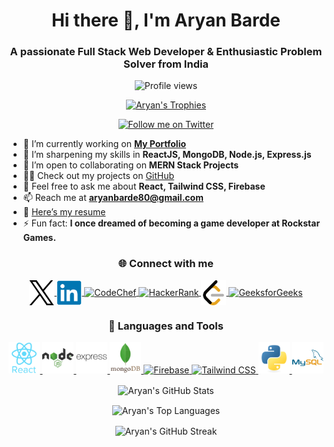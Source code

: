 <h1 align="center">Hi there 👋, I'm Aryan Barde</h1>
<h3 align="center">A passionate Full Stack Web Developer & Enthusiastic Problem Solver from India</h3>

<p align="center"> 
  <img src="https://komarev.com/ghpvc/?username=aryanbarde80&label=Profile%20views&color=0e75b6&style=flat" alt="Profile views" />
</p>

<p align="center">
  <a href="https://github.com/ryo-ma/github-profile-trophy">
    <img src="https://github-profile-trophy.vercel.app/?username=aryanbarde80&theme=onedark" alt="Aryan's Trophies" />
  </a>
</p>

<p align="center">
  <a href="https://twitter.com/aryan62505" target="_blank">
    <img src="https://img.shields.io/twitter/follow/aryan62505?logo=twitter&style=for-the-badge" alt="Follow me on Twitter" />
  </a>
</p>

- 🔭 I’m currently working on **[My Portfolio](https://github.com/aryanbarde80/My-Portfolio)**  
- 🌱 I’m sharpening my skills in **ReactJS, MongoDB, Node.js, Express.js**  
- 🤝 I’m open to collaborating on **MERN Stack Projects**  
- 👨‍💻 Check out my projects on [GitHub](https://github.com/aryanbarde80)  
- 💬 Feel free to ask me about **React, Tailwind CSS, Firebase**  
- 📫 Reach me at **aryanbarde80@gmail.com**  
- 📄 [Here’s my resume](https://hackerrank-resume.s3.us-east-1.amazonaws.com/uploads/21336706/MjEzMzY3MDY=.pdf)  
- ⚡ Fun fact: **I once dreamed of becoming a game developer at Rockstar Games.**  


<h3 align="center">🌐 Connect with me</h3>
<p align="center">
  <a href="https://twitter.com/aryan62505" target="_blank">
    <img align="center" src="https://raw.githubusercontent.com/devicons/devicon/master/icons/twitter/twitter-original.svg" alt="Twitter" height="40" width="40" />
  </a>
  <a href="https://linkedin.com/in/aryanbarde80" target="_blank">
    <img align="center" src="https://raw.githubusercontent.com/devicons/devicon/master/icons/linkedin/linkedin-original.svg" alt="LinkedIn" height="40" width="40" />
  </a>
  <a href="https://www.codechef.com/users/aryanbarde55" target="_blank">
    <img align="center" src="https://cdn.jsdelivr.net/npm/simple-icons@v3/icons/codechef.svg" alt="CodeChef" height="40" width="40" />
  </a>
  <a href="https://www.hackerrank.com/aryanbarde80" target="_blank">
    <img align="center" src="https://raw.githubusercontent.com/devicons/devicon/master/icons/hackerrank/hackerrank-original.svg" alt="HackerRank" height="40" width="40" />
  </a>
  <a href="https://leetcode.com/aryanbarde80" target="_blank">
    <img align="center" src="https://raw.githubusercontent.com/devicons/devicon/master/icons/leetcode/leetcode-original.svg" alt="LeetCode" height="40" width="40" />
  </a>
  <a href="https://auth.geeksforgeeks.org/user/aryanbax781" target="_blank">
    <img align="center" src="https://raw.githubusercontent.com/devicons/devicon/master/icons/geeksforgeeks/geeksforgeeks-original.svg" alt="GeeksforGeeks" height="40" width="40" />
  </a>
</p>


<h3 align="center">🚀 Languages and Tools</h3>
<p align="center">
  <a href="https://reactjs.org/" target="_blank">
    <img src="https://raw.githubusercontent.com/devicons/devicon/master/icons/react/react-original-wordmark.svg" alt="React" width="50" height="50" />
  </a>
  <a href="https://nodejs.org/" target="_blank">
    <img src="https://raw.githubusercontent.com/devicons/devicon/master/icons/nodejs/nodejs-original-wordmark.svg" alt="Node.js" width="50" height="50" />
  </a>
  <a href="https://expressjs.com/" target="_blank">
    <img src="https://raw.githubusercontent.com/devicons/devicon/master/icons/express/express-original-wordmark.svg" alt="Express" width="50" height="50" />
  </a>
  <a href="https://www.mongodb.com/" target="_blank">
    <img src="https://raw.githubusercontent.com/devicons/devicon/master/icons/mongodb/mongodb-original-wordmark.svg" alt="MongoDB" width="50" height="50" />
  </a>
  <a href="https://firebase.google.com/" target="_blank">
    <img src="https://www.vectorlogo.zone/logos/firebase/firebase-icon.svg" alt="Firebase" width="50" height="50" />
  </a>
  <a href="https://tailwindcss.com/" target="_blank">
    <img src="https://www.vectorlogo.zone/logos/tailwindcss/tailwindcss-icon.svg" alt="Tailwind CSS" width="50" height="50" />
  </a>
  <a href="https://www.python.org/" target="_blank">
    <img src="https://raw.githubusercontent.com/devicons/devicon/master/icons/python/python-original.svg" alt="Python" width="50" height="50" />
  </a>
  <a href="https://www.mysql.com/" target="_blank">
    <img src="https://raw.githubusercontent.com/devicons/devicon/master/icons/mysql/mysql-original-wordmark.svg" alt="MySQL" width="50" height="50" />
  </a>
</p>


<p align="center">
  <img align="center" src="https://github-readme-stats.vercel.app/api?username=aryanbarde80&show_icons=true&locale=en" alt="Aryan's GitHub Stats" />
</p>

<p align="center">
  <img align="center" src="https://github-readme-stats.vercel.app/api/top-langs?username=aryanbarde80&show_icons=true&locale=en&layout=compact" alt="Aryan's Top Languages" />
</p>

<p align="center">
  <img align="center" src="https://github-readme-streak-stats.herokuapp.com/?user=aryanbarde80&" alt="Aryan's GitHub Streak" />
</p>
